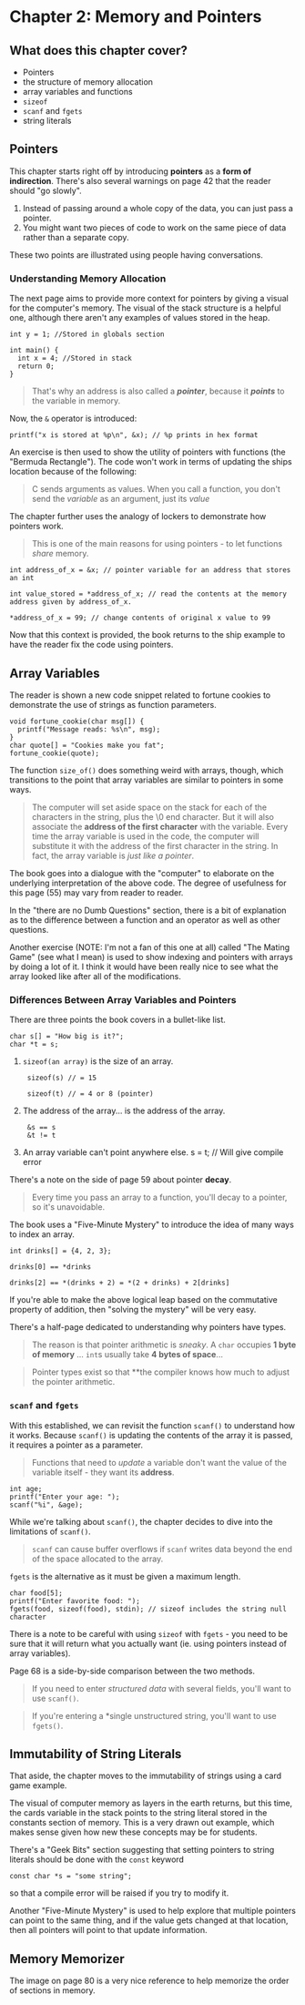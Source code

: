 # Chapter 2: Memory and Pointers

## What does this chapter cover?

- Pointers
- the structure of memory allocation
- array variables and functions
- `sizeof`
- `scanf` and `fgets`
- string literals

## Pointers

This chapter starts right off by introducing **pointers** as a **form of indirection**. There's also several warnings on page 42 that the reader should "go slowly".

1. Instead of passing around a whole copy of the data, you can just pass a pointer.
2. You might want two pieces of code to work on the same piece of data rather than a separate copy.

These two points are illustrated using people having conversations.

### Understanding Memory Allocation

The next page aims to provide more context for pointers by giving a visual for the computer's memory. The visual of the stack structure is a helpful one, although there aren't any examples of values stored in the heap.

    int y = 1; //Stored in globals section

    int main() {
      int x = 4; //Stored in stack
      return 0;
    }

> That's why an address is also called a ***pointer***, because it ***points*** to the variable in memory.

Now, the `&` operator is introduced:

    printf("x is stored at %p\n", &x); // %p prints in hex format

An exercise is then used to show the utility of pointers with functions (the "Bermuda Rectangle"). The code won't work in terms of updating the ships location because of the following:

> C sends arguments as values. When you call a function, you don't send the *variable* as an argument, just its *value*

The chapter further uses the analogy of lockers to demonstrate how pointers work.

> This is one of the main reasons for using pointers - to let functions *share* memory.

    int address_of_x = &x; // pointer variable for an address that stores an int

    int value_stored = *address_of_x; // read the contents at the memory address given by address_of_x.

    *address_of_x = 99; // change contents of original x value to 99

Now that this context is provided, the book returns to the ship example to have the reader fix the code using pointers.

## Array Variables

The reader is shown a new code snippet related to fortune cookies to demonstrate the use of strings as function parameters.

    void fortune_cookie(char msg[]) {
      printf("Message reads: %s\n", msg);
    }
    char quote[] = "Cookies make you fat";
    fortune_cookie(quote);

The function `size_of()` does something weird with arrays, though, which transitions to the point that array variables are similar to pointers in some ways.

> The computer will set aside space on the stack for each of the characters in the string, plus the \0 end character. But it will also associate the **address of the first character** with the variable. Every time the array variable is used in the code, the computer will substitute it with the address of the first character in the string. In fact, the array variable is *just like a pointer*.

The book goes into a dialogue with the "computer" to elaborate on the underlying interpretation of the above code. The degree of usefulness for this page (55) may vary from reader to reader.

In the "there are no Dumb Questions" section, there is a bit of explanation as to the difference between a function and an operator as well as other questions.

Another exercise (NOTE: I'm not a fan of this one at all) called "The Mating Game" (see what I mean) is used to show indexing and pointers with arrays by doing a lot of it. I think it would have been really nice to see what the array looked like after all of the modifications.

### Differences Between Array Variables and Pointers

There are three points the book covers in a bullet-like list.

    char s[] = "How big is it?";
    char *t = s;

1. `sizeof(an array)` is the size of an array.

        sizeof(s) // = 15

        sizeof(t) // = 4 or 8 (pointer)

2. The address of the array... is the address of the array.

        &s == s
        &t != t

3. An array variable can't point anywhere else.
        s = t; // Will give compile error


There's a note on the side of page 59 about pointer **decay**.

> Every time you pass an array to a function, you'll decay to a pointer, so it's unavoidable.

The book uses a "Five-Minute Mystery" to introduce the idea of many ways to index an array.

    int drinks[] = {4, 2, 3};

`drinks[0] == *drinks`

`drinks[2] == *(drinks + 2) = *(2 + drinks) + 2[drinks]`

If you're able to make the above logical leap based on the commutative property of addition, then "solving the mystery" will be very easy.

There's a half-page dedicated to understanding why pointers have types.

> The reason is that pointer arithmetic is *sneaky*. A `char` occupies **1 byte of memory** ... `int`s usually take **4 bytes of space**...

> Pointer types exist so that **the compiler knows how much to adjust the pointer arithmetic.

### `scanf` and `fgets`

With this established, we can revisit the function `scanf()` to understand how it works. Because `scanf()` is updating the contents of the array it is passed, it requires a pointer as a parameter.

> Functions that need to *update* a variable don't want the value of the variable itself - they want its **address**.

    int age;
    printf("Enter your age: ");
    scanf("%i", &age);

While we're talking about `scanf()`, the chapter decides to dive into the limitations of `scanf()`.

> `scanf` can cause buffer overflows if `scanf` writes data beyond the end of the space allocated to the array.

`fgets` is the alternative as it must be given a maximum length.

    char food[5];
    printf("Enter favorite food: ");
    fgets(food, sizeof(food), stdin); // sizeof includes the string null character

There is a note to be careful with using `sizeof` with `fgets` - you need to be sure that it will return what you actually want (ie. using pointers instead of array variables).

Page 68 is a side-by-side comparison between the two methods.

> If you need to enter *structured data* with several fields, you'll want to use `scanf()`.

> If you're entering a *single unstructured string, you'll want to use `fgets()`.

## Immutability of String Literals

That aside, the chapter moves to the immutability of strings using a card game example.

The visual of computer memory as layers in the earth returns, but this time, the cards variable in the stack points to the string literal stored in the constants section of memory.  This is a very drawn out example, which makes sense given how new these concepts may be for students.

There's a "Geek Bits" section suggesting that setting pointers to string literals should be done with the `const` keyword

    const char *s = "some string";

so that a compile error will be raised if you try to modify it.

Another "Five-Minute Mystery" is used to help explore that multiple pointers can point to the same thing, and if the value gets changed at that location, then all pointers will point to that update information.

## Memory Memorizer

The image on page 80 is a very nice reference to help memorize the order of sections in memory.
